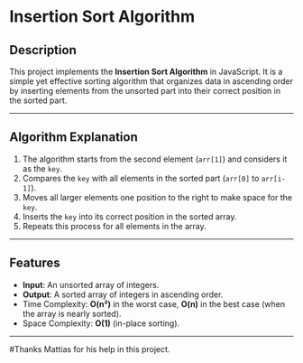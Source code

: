 # **Insertion Sort Algorithm**

## **Description**
This project implements the **Insertion Sort Algorithm** in JavaScript. It is a simple yet effective sorting algorithm that organizes data in ascending order by inserting elements from the unsorted part into their correct position in the sorted part.

---

## **Algorithm Explanation**

1. The algorithm starts from the second element (`arr[1]`) and considers it as the `key`.
2. Compares the `key` with all elements in the sorted part (`arr[0]` to `arr[i-1]`).
3. Moves all larger elements one position to the right to make space for the `key`.
4. Inserts the `key` into its correct position in the sorted array.
5. Repeats this process for all elements in the array.

---

## **Features**
- **Input**: An unsorted array of integers.
- **Output**: A sorted array of integers in ascending order.
- Time Complexity: **O(n²)** in the worst case, **O(n)** in the best case (when the array is nearly sorted).
- Space Complexity: **O(1)** (in-place sorting).

---
#Thanks Mattias for his help in this project.